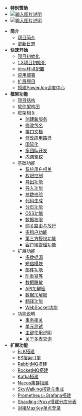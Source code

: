 <!-- _sidebar.md -->
- **特别赞助**
- [![输入图片说明](https://foruda.gitee.com/images/1700187453544179968/7342304a_1766278.png "2023-11-17=>2026-11-17")](https://gitee.com/dromara/MaxKey)
- [![输入图片说明](https://foruda.gitee.com/images/1704162419429172656/d0521e59_1766278.png "2024-01-02=>2028-01-02")](http://ccflow.org/?frm=ryPlus)

* **简介**
  * [项目简介](/ruoyi-cloud-plus/home.md)
  * [更新日志](/ruoyi-cloud-plus/changlog.md)
* **快速开始**
  * [项目初始化](/ruoyi-cloud-plus/quickstart/init.md)
  * [1.X项目初始化](/ruoyi-cloud-plus/quickstart/1.Xinit.md)
  * [idea环境配置](/ruoyi-cloud-plus/quickstart/idea_environment.md)
  * [应用部署](/ruoyi-cloud-plus/quickstart/deploy.md)
  * [扩展项目](/ruoyi-cloud-plus/quickstart/extend_project.md)
  * [搭建PowerJob调度中心](/ruoyi-cloud-plus/quickstart/power_job_init.md)
* **框架功能**
  * [项目结构](/ruoyi-cloud-plus/framework/tree.md)
  * [软件架构图](/ruoyi-cloud-plus/framework/architecture_diagram.md)
  * 框架相关
    * [创建新服务](/ruoyi-cloud-plus/framework/association/new_module.md)
    * [修改包名](/ruoyi-cloud-plus/framework/association/update_package_name.md)
    * [接口文档](/ruoyi-cloud-plus/framework/association/doc.md)
    * [修改应用路径](/ruoyi-cloud-plus/framework/association/update_url.md)
    * [国际化](/ruoyi-cloud-plus/framework/association/i18n.md)
    * [多团队开发](/ruoyi-cloud-plus/framework/association/collaboration.md)
    * [内网鉴权](/ruoyi-cloud-plus/framework/association/inner_authentication.md)
  * 基础功能
    * [系统用户相关](/ruoyi-cloud-plus/framework/basic/user.md)
    * [权限控制](/ruoyi-cloud-plus/framework/basic/permissions_control.md)
    * [导出功能](/ruoyi-cloud-plus/framework/basic/export.md)
    * [导入功能](/ruoyi-cloud-plus/framework/basic/import.md)
    * [参数校验](/ruoyi-cloud-plus/framework/basic/param_check.md)
    * [代码生成](/ruoyi-cloud-plus/framework/basic/code_generate.md)
    * [分页功能](/ruoyi-cloud-plus/framework/basic/page.md)
    * [OSS功能](/ruoyi-cloud-plus/framework/basic/oss.md)
    * [数据权限](/ruoyi-cloud-plus/framework/basic/permissions.md)
    * [网关路由与放行](/ruoyi-cloud-plus/framework/basic/router_release.md)
    * [多租户功能](/ruoyi-cloud-plus/framework/basic/tenant.md)
    * [第三方授权功能](/ruoyi-cloud-plus/framework/basic/social.md)
    * [客户端管理功能](/ruoyi-cloud-plus/framework/basic/client.md)
  * 扩展功能
    * [多数据源](/ruoyi-cloud-plus/framework/extend/dynamic_datasource.md)
    * [短信模块](/ruoyi-cloud-plus/framework/extend/sms.md)
    * [邮件功能](/ruoyi-cloud-plus/framework/extend/mail.md)
    * [防重幂等](/ruoyi-cloud-plus/framework/extend/idempotent.md)
    * [数据脱敏](/ruoyi-cloud-plus/framework/extend/sensitive.md)
    * [API加解密](/ruoyi-cloud-plus/framework/extend/api_encrypt.md)
    * [数据加解密](/ruoyi-cloud-plus/framework/extend/encrypt.md)
    * [翻译功能](/ruoyi-cloud-plus/framework/extend/translation.md)
    * [WebSocket功能](/ruoyi-cloud-plus/framework/extend/websocket.md)
  * 功能说明
    * [事务相关](/ruoyi-cloud-plus/framework/explain/transaction.md)
    * [单元测试](/ruoyi-cloud-plus/framework/explain/test.md)
    * [主键使用说明](/ruoyi-cloud-plus/framework/explain/key.md)
    * [关于多表查询](/ruoyi-cloud-plus/framework/explain/about_join.md)
* **扩展功能**
  * [ELK搭建](/ruoyi-cloud-plus/extend-function/elk.md)
  * [ES搜索引擎](/ruoyi-cloud-plus/extend-function/es.md)
  * [RabbitMQ搭建](/ruoyi-cloud-plus/extend-function/rabbitmq.md)
  * [RocketMQ搭建](/ruoyi-cloud-plus/extend-function/rocketmq.md)
  * [Kafka搭建](/ruoyi-cloud-plus/extend-function/kafka.md)
  * [Nacos集群搭建](/ruoyi-cloud-plus/extend-function/nacos.md)
  * [SkyWalking搭建与集成](/ruoyi-cloud-plus/extend-function/skywalking.md)
  * [Prometheus+Grafana搭建](/ruoyi-cloud-plus/extend-function/prometheus_grafana.md)
  * [Sharding-Proxy搭建分库分表](/ruoyi-cloud-plus/extend-function/shardingproxy.md)
  * [对接MaxKey单点登录](/ruoyi-cloud-plus/extend-function/maxkey.md)